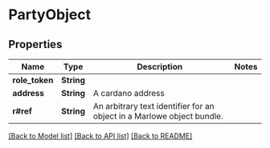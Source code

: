 # PartyObject

## Properties

Name | Type | Description | Notes
------------ | ------------- | ------------- | -------------
**role_token** | **String** |  | 
**address** | **String** | A cardano address | 
**r#ref** | **String** | An arbitrary text identifier for an object in a Marlowe object bundle. | 

[[Back to Model list]](../README.md#documentation-for-models) [[Back to API list]](../README.md#documentation-for-api-endpoints) [[Back to README]](../README.md)


